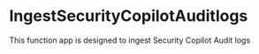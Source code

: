 # IngestSecurityCopilotAuditlogs
This function app is designed to ingest Security Copilot Audit logs
